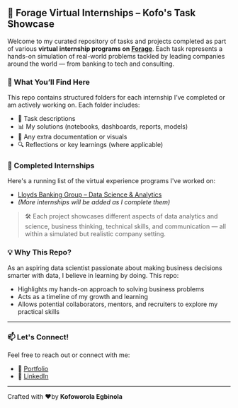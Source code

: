 ## 🎯 Forage Virtual Internships – Kofo's Task Showcase

Welcome to my curated repository of tasks and projects completed as part of various **virtual internship programs on [Forage](https://www.theforage.com/)**. Each task represents a hands-on simulation of real-world problems tackled by leading companies around the world — from banking to tech and consulting.

### 🚀 What You’ll Find Here

This repo contains structured folders for each internship I’ve completed or am actively working on. Each folder includes:
- 📁 Task descriptions
- 📊 My solutions (notebooks, dashboards, reports, models)
- 📎 Any extra documentation or visuals
- 🔍 Reflections or key learnings (where applicable)

### 🏢 Completed Internships
Here's a running list of the virtual experience programs I've worked on:
- [Lloyds Banking Group – Data Science & Analytics](https://github.com/kofoworola-e/forage_virtual_internship/tree/main/Lloyds_Banking_Group)  
- _(More internships will be added as I complete them)_

> 🛠️ Each project showcases different aspects of data analytics and science, business thinking, technical skills, and communication — all within a simulated but realistic company setting.

### 💡 Why This Repo?
As an aspiring data scientist passionate about making business decisions smarter with data, I believe in learning by doing. This repo:
- Highlights my hands-on approach to solving business problems
- Acts as a timeline of my growth and learning
- Allows potential collaborators, mentors, and recruiters to explore my practical skills

---

### 📫 Let's Connect!
Feel free to reach out or connect with me:
- 💼 [Portfolio](https://www.datascienceportfol.io/kofoworolae)
- 🔗 [LinkedIn](https://www.linkedin.com/in/kofoworola-egbinola-m)
---

Crafted with ❤️by **Kofoworola Egbinola**
